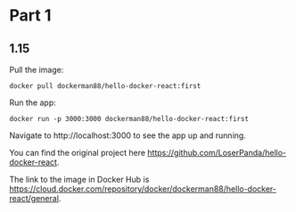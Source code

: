 # Part 1

## 1.15

Pull the image:

```
docker pull dockerman88/hello-docker-react:first
```

Run the app:

```
docker run -p 3000:3000 dockerman88/hello-docker-react:first
```

Navigate to http://localhost:3000 to see the app up and running.

You can find the original project here https://github.com/LoserPanda/hello-docker-react.

The link to the image in Docker Hub is https://cloud.docker.com/repository/docker/dockerman88/hello-docker-react/general.
